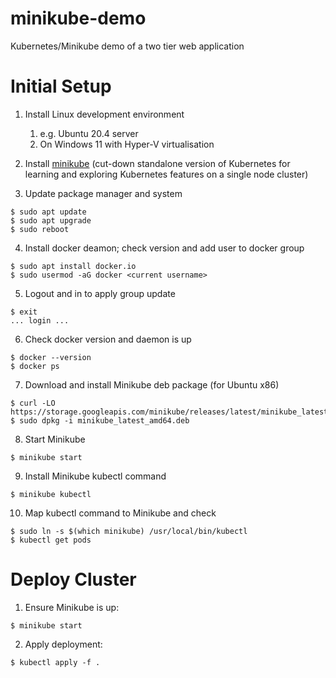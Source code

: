 # minikube-demo
Kubernetes/Minikube demo of a two tier web application

# Initial Setup

1. Install Linux development environment
    1. e.g. Ubuntu 20.4 server
    2. On Windows 11 with Hyper-V virtualisation
2. Install [minikube](https://minikube.sigs.k8s.io/docs/start/) (cut-down standalone version of Kubernetes for learning and exploring Kubernetes features on a single node cluster)

3. Update package manager and system
```
$ sudo apt update
$ sudo apt upgrade
$ sudo reboot
```

4. Install docker deamon; check version and add user to docker group
```
$ sudo apt install docker.io
$ sudo usermod -aG docker <current username>
```

5. Logout and in to apply group update
```
$ exit
... login ...
```

6. Check docker version and daemon is up
```
$ docker --version
$ docker ps
```

7. Download and install Minikube deb package (for Ubuntu x86)
```
$ curl -LO https://storage.googleapis.com/minikube/releases/latest/minikube_latest_amd64.deb
$ sudo dpkg -i minikube_latest_amd64.deb
```

8. Start Minikube
```
$ minikube start
```

9. Install Minikube kubectl command
```
$ minikube kubectl
```

10. Map kubectl command to Minikube and check
```
$ sudo ln -s $(which minikube) /usr/local/bin/kubectl
$ kubectl get pods
```

# Deploy Cluster

1. Ensure Minikube is up: 
```
$ minikube start
```
2. Apply deployment:
```
$ kubectl apply -f .
```